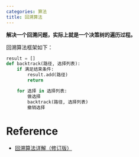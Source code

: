 ```yaml
---
categories: 算法
title: 回溯算法
---
```


 **解决一个回溯问题，实际上就是一个决策树的遍历过程。**





回溯算法框架如下：

```python
result = []
def backtrack(路径, 选择列表):
    if 满足结束条件:
        result.add(路径)
        return

    for 选择 in 选择列表:
        做选择
        backtrack(路径, 选择列表)
        撤销选择
```

















# Reference

- [回溯算法详解（修订版）](https://labuladong.gitbook.io/algo/suan-fa-si-wei-xi-lie/hui-su-suan-fa-xiang-jie-xiu-ding-ban)